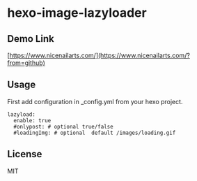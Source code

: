 # hexo-image-lazyloader

## Demo Link

[https://www.nicenailarts.com/](https://www.nicenailarts.com/?from=github)


## Usage

First add configuration in _config.yml from your hexo project.
```
lazyload:
  enable: true
  #onlypost: # optional true/false
  #loadingImg: # optional  default /images/loading.gif
```

## License

MIT